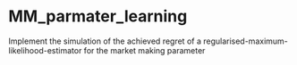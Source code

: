 # MM_parmater_learning
Implement the simulation of the achieved  regret of a regularised-maximum-likelihood-estimator for the market making parameter 
